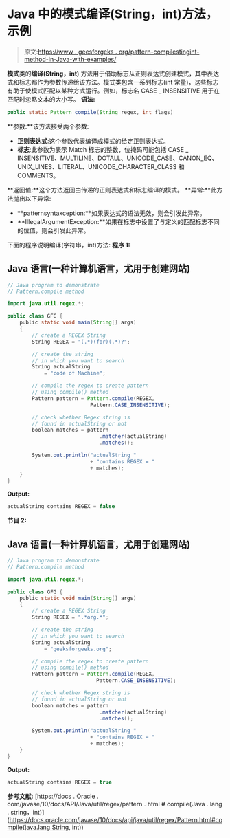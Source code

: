 # Java 中的模式编译(String，int)方法，示例

> 原文:[https://www . geesforgeks . org/pattern-compilestingint-method-in-Java-with-examples/](https://www.geeksforgeeks.org/pattern-compilestringint-method-in-java-with-examples/)

**模式**类的**编译(String，int)** 方法用于借助标志从正则表达式创建模式，其中表达式和标志都作为参数传递给该方法。模式类包含一系列标志(int 常量)，这些标志有助于使模式匹配以某种方式运行。例如，标志名 CASE _ INSENSITIVE 用于在匹配时忽略文本的大小写。
**语法:**

```java
public static Pattern compile(String regex, int flags)
```

**参数:**该方法接受两个参数:

*   **正则表达式**:这个参数代表编译成模式的给定正则表达式。
*   **标志**:此参数为表示 Match 标志的整数，位掩码可能包括 CASE _ INSENSITIVE、MULTILINE、DOTALL、UNICODE_CASE、CANON_EQ、UNIX_LINES、LITERAL、UNICODE_CHARACTER_CLASS 和 COMMENTS。

**返回值:**这个方法返回由传递的正则表达式和标志编译的模式。
**异常:**此方法抛出以下异常:

*   **patternsyntaxception:**如果表达式的语法无效，则会引发此异常。
*   **IllegalArgumentException:**如果在标志中设置了与定义的匹配标志不同的位值，则会引发此异常。

下面的程序说明编译(字符串，int)方法:
**程序 1:**

## Java 语言(一种计算机语言，尤用于创建网站)

```java
// Java program to demonstrate
// Pattern.compile method

import java.util.regex.*;

public class GFG {
    public static void main(String[] args)
    {
        // create a REGEX String
        String REGEX = "(.*)(for)(.*)?";

        // create the string
        // in which you want to search
        String actualString
            = "code of Machine";

        // compile the regex to create pattern
        // using compile() method
        Pattern pattern = Pattern.compile(REGEX,
                           Pattern.CASE_INSENSITIVE);

        // check whether Regex string is
        // found in actualString or not
        boolean matches = pattern
                              .matcher(actualString)
                              .matches();

        System.out.println("actualString "
                           + "contains REGEX = "
                           + matches);
    }
}
```

**Output:** 

```java
actualString contains REGEX = false
```

**节目 2:**

## Java 语言(一种计算机语言，尤用于创建网站)

```java
// Java program to demonstrate
// Pattern.compile method

import java.util.regex.*;

public class GFG {
    public static void main(String[] args)
    {
        // create a REGEX String
        String REGEX = ".*org.*";

        // create the string
        // in which you want to search
        String actualString
            = "geeksforgeeks.org";

        // compile the regex to create pattern
        // using compile() method
        Pattern pattern = Pattern.compile(REGEX,
                             Pattern.CASE_INSENSITIVE);

        // check whether Regex string is
        // found in actualString or not
        boolean matches = pattern
                              .matcher(actualString)
                              .matches();

        System.out.println("actualString "
                           + "contains REGEX = "
                           + matches);
    }
}
```

**Output:** 

```java
actualString contains REGEX = true
```

**参考文献:**
[https://docs . Oracle . com/javase/10/docs/API/Java/util/regex/pattern . html # compile(Java . lang . string，int)](https://docs.oracle.com/javase/10/docs/api/java/util/regex/Pattern.html#compile(java.lang.String, int))